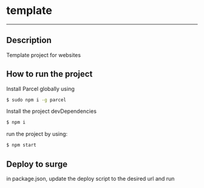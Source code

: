 # template
---

## Description
Template project for websites

## How to run the project
Install Parcel globally using
```bash
$ sudo npm i -g parcel
```

Install the project devDependencies
```bash
$ npm i
```

run the project by using:
```bash
$ npm start
```
## Deploy to surge
in package.json, update the deploy script to the desired url and run
